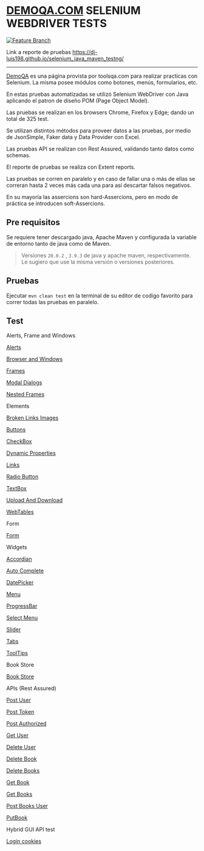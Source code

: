 # [DEMOQA.COM](https://demoqa.com) SELENIUM WEBDRIVER TESTS

[![Feature Branch](https://github.com/dj-luis198/selenium_java_maven_testng/actions/workflows/main.yml/badge.svg)](https://github.com/dj-luis198/selenium_java_maven_testng/actions/workflows/main.yml)

Link a reporte de pruebas  https://dj-luis198.github.io/selenium_java_maven_testng/

----------------------------

[DemoQA](https://demoqa.com) es una página provista por toolsqa.com para realizar practicas con Selenium. La misma posee módulos como botones, menús, formularios, etc.

En estas pruebas automatizadas se utilizó Selenium WebDriver con Java aplicando el patron de diseño POM (Page Object Model).

Las pruebas se realizan en los browsers Chrome, Firefox y Edge; dando un total de 325 test.

Se utilizan distintos métodos para proveer datos a las pruebas, por medio de JsonSimple, Faker data y Data Provider con Excel.

Las pruebas API se realizan con Rest Assured, validando tanto datos como schemas.

El reporte de pruebas se realiza con Extent reports.

Las pruebas se corren en paralelo y en caso de fallar una o más de ellas se correran hasta 2 veces más cada una para así descartar falsos negativos.

En su mayoría las assercions son hard-Assercions, pero en modo de práctica se introducen soft-Assercions.


## Pre requisitos
Se requiere tener descargado java, Apache Maven y configurada la variable de entorno tanto de java como de Maven.
> Versiones `20.0.2` , `3.9.3` de java y apache maven, respectivamente. Le sugiero que use la misma versión o versiones posteriores.

## Pruebas
Ejecutar `mvn clean test` en la terminal de su editor de codigo favorito para correr todas las pruebas en paralelo.

## Test

Alerts, Frame and Windows

[Alerts](https://github.com/dj-luis198/selenium_java_maven_testng/blob/main/src/test/java/com/demoqa/test/AlertsFrameWindows/AlertsTest.java)

[Browser and Windows](https://github.com/dj-luis198/selenium_java_maven_testng/blob/main/src/test/java/com/demoqa/test/AlertsFrameWindows/BrowserWindowsTest.java)

[Frames](https://github.com/dj-luis198/selenium_java_maven_testng/blob/main/src/test/java/com/demoqa/test/AlertsFrameWindows/FramesTest.java)

[Modal Dialogs](https://github.com/dj-luis198/selenium_java_maven_testng/blob/main/src/test/java/com/demoqa/test/AlertsFrameWindows/ModalDialogsTest.java)

[Nested Frames](https://github.com/dj-luis198/selenium_java_maven_testng/blob/main/src/test/java/com/demoqa/test/AlertsFrameWindows/NestedFramesTest.java)

Elements

[Broken Links Images](https://github.com/dj-luis198/selenium_java_maven_testng/blob/main/src/test/java/com/demoqa/test/elements/BrokenLinksImagesTest.java)

[Buttons](https://github.com/dj-luis198/selenium_java_maven_testng/blob/main/src/test/java/com/demoqa/test/elements/ButtonsTest.java)

[CheckBox](https://github.com/dj-luis198/selenium_java_maven_testng/blob/main/src/test/java/com/demoqa/test/elements/CheckBoxTest.java)

[Dynamic Properties](https://github.com/dj-luis198/selenium_java_maven_testng/blob/main/src/test/java/com/demoqa/test/elements/DynamicPropertiesTest.java)

[Links](https://github.com/dj-luis198/selenium_java_maven_testng/blob/main/src/test/java/com/demoqa/test/elements/LinksTest.java)

[Radio Button](https://github.com/dj-luis198/selenium_java_maven_testng/blob/main/src/test/java/com/demoqa/test/elements/RadioButtonTest.java)

[TextBox](https://github.com/dj-luis198/selenium_java_maven_testng/blob/main/src/test/java/com/demoqa/test/elements/TextBoxTest.java)

[Upload And Download](https://github.com/dj-luis198/selenium_java_maven_testng/blob/main/src/test/java/com/demoqa/test/elements/UploadAndDownloadTest.java)

[WebTables](https://github.com/dj-luis198/selenium_java_maven_testng/blob/main/src/test/java/com/demoqa/test/elements/WebTablesTest.java)

Form

[Form](https://github.com/dj-luis198/selenium_java_maven_testng/blob/main/src/test/java/com/demoqa/test/forms/FormTest.java)

Widgets

[Accordian](https://github.com/dj-luis198/selenium_java_maven_testng/blob/main/src/test/java/com/demoqa/test/widgets/AccordianTest.java)

[Auto Complete](https://github.com/dj-luis198/selenium_java_maven_testng/blob/main/src/test/java/com/demoqa/test/widgets/AutoCompleteTest.java)

[DatePicker](https://github.com/dj-luis198/selenium_java_maven_testng/blob/main/src/test/java/com/demoqa/test/widgets/DatePickerTest.java)

[Menu](https://github.com/dj-luis198/selenium_java_maven_testng/blob/main/src/test/java/com/demoqa/test/widgets/MenuTest.java)

[ProgressBar](https://github.com/dj-luis198/selenium_java_maven_testng/blob/main/src/test/java/com/demoqa/test/widgets/ProgressBarTest.java)

[Select Menu](https://github.com/dj-luis198/selenium_java_maven_testng/blob/main/src/test/java/com/demoqa/test/widgets/SelectMenuTest.java)

[Slider](https://github.com/dj-luis198/selenium_java_maven_testng/blob/main/src/test/java/com/demoqa/test/widgets/SliderTest.java)

[Tabs](https://github.com/dj-luis198/selenium_java_maven_testng/blob/main/src/test/java/com/demoqa/test/widgets/TabsTest.java)

[ToolTips](https://github.com/dj-luis198/selenium_java_maven_testng/blob/main/src/test/java/com/demoqa/test/widgets/ToolTipsTest.java)

Book Store

[Book Store](https://github.com/dj-luis198/selenium_java_maven_testng/blob/main/src/test/java/com/demoqa/test/bookStore/BookStoreTest.java)

APIs (Rest Assured)

[Post User](https://github.com/dj-luis198/selenium_java_maven_testng/blob/main/src/test/java/com/demoqa/api/test/usertests/PostUser.java)

[Post Token](https://github.com/dj-luis198/selenium_java_maven_testng/blob/main/src/test/java/com/demoqa/api/test/usertests/PostToken.java)

[Post Authorized](https://github.com/dj-luis198/selenium_java_maven_testng/blob/main/src/test/java/com/demoqa/api/test/usertests/PostAuthorized.java)

[Get User](https://github.com/dj-luis198/selenium_java_maven_testng/blob/main/src/test/java/com/demoqa/api/test/usertests/GetUser.java)

[Delete User](https://github.com/dj-luis198/selenium_java_maven_testng/blob/main/src/test/java/com/demoqa/api/test/usertests/DeleteUser.java)

[Delete Book](https://github.com/dj-luis198/selenium_java_maven_testng/blob/main/src/test/java/com/demoqa/api/test/booktest/DeleteBook.java)

[Delete Books](https://github.com/dj-luis198/selenium_java_maven_testng/blob/main/src/test/java/com/demoqa/api/test/booktest/DeleteBooks.java)

[Get Book](https://github.com/dj-luis198/selenium_java_maven_testng/blob/main/src/test/java/com/demoqa/api/test/booktest/GetBook.java)

[Get Books](https://github.com/dj-luis198/selenium_java_maven_testng/blob/main/src/test/java/com/demoqa/api/test/booktest/GetBooks.java)

[Post Books User](https://github.com/dj-luis198/selenium_java_maven_testng/blob/main/src/test/java/com/demoqa/api/test/booktest/PostBooksUser.java)

[PutBook](https://github.com/dj-luis198/selenium_java_maven_testng/blob/main/src/test/java/com/demoqa/api/test/booktest/PutBook.java)

Hybrid GUI API test

[Login cookies](https://github.com/dj-luis198/selenium_java_maven_testng/blob/main/src/test/java/com/demoqa/test/bookStoreHybridGuiApi/BookStoreCookies1.java)






